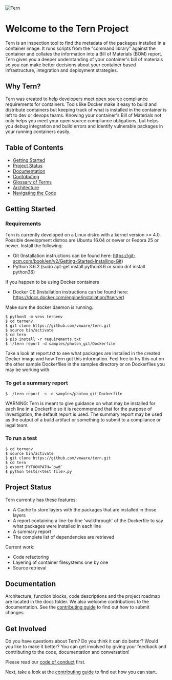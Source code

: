 ![Tern](/docs/img/tern_logo.png)

# Welcome to the Tern Project

Tern is an inspection tool to find the metadata of the packages installed in a container image. It runs scripts from the "command library" against the container and collates the information into a Bill of Materials (BOM) report. Tern gives you a deeper understanding of your container's bill of materials so you can make better decisions about your container based infrastructure, integration and deployment strategies.

## Why Tern?
Tern was created to help developers meet open source compliance requirements for containers. Tools like Docker make it easy to build and distribute containers but keeping track of what is installed in the container is left to dev or devops teams. Knowing your container's Bill of Materials not only helps you meet your open source compliance obligations, but helps you debug integration and build errors and identify vulnerable packages in your running containers easily.

## Table of Contents
- [Getting Started](#getting-started)
- [Project Status](#project-status)
- [Documentation](#documetation)
- [Contributing](#contributing)
- [Glossary of Terms](/docs/glossary.md)
- [Architecture](/docs/architecture.md)
- [Navigating the Code](/docs/navigating-the-code.md)

## Getting Started<a name="getting-started"/>

### Requirements
Tern is currently developed on a Linux distro with a kernel version >= 4.0. Possible development distros are Ubuntu 16.04 or newer or Fedora 25 or newer.
Install the following:
- Git (Installation instructions can be found here: https://git-scm.com/book/en/v2/Getting-Started-Installing-Git)
- Python 3.6.2 (sudo apt-get install python3.6 or sudo dnf install python36)

If you happen to be using Docker containers
- Docker CE (Installation instructions can be found here: https://docs.docker.com/engine/installation/#server)

Make sure the docker daemon is running.


```
$ python3 -m venv ternenv
$ cd ternenv
$ git clone https://github.com/vmware/tern.git
$ source bin/activate
$ cd tern
$ pip install -r requirements.txt
$ ./tern report -d samples/photon_git/Dockerfile
```

Take a look at report.txt to see what packages are installed in the created Docker image and how Tern got this information. Feel free to try this out on the other sample Dockerfiles in the samples directory or on Dockerfiles you may be working with.

### To get a summary report
```
$ ./tern report -s -d samples/photon_git_Dockerfile
```
WARNING: Tern is meant to give guidance on what may be installed for each line in a Dockerfile so it is recommended that for the purpose of investigation, the default report is used. The summary report may be used as the output of a build artifact or something to submit to a compliance or legal team.

### To run a test
```
$ cd ternenv
$ source bin/activate
$ git clone https://github.com/vmware/tern.git
$ cd tern
$ export PYTHONPATH=`pwd`
$ python tests/<test file>.py
```
## Project Status<a name="project-status"/>

Tern currently has these features:
* A Cache to store layers with the packages that are installed in those layers
* A report containing a line-by-line 'walkthrough' of the Dockerfile to say what packages were installed in each line
* A summary report
* The complete list of dependencies are retrieved

Current work:
* Code refactoring
* Layering of container filesystems one by one
* Source retrieval

## Documentation<a name="documentation"/>
Architecture, function blocks, code descriptions and the project roadmap are located in the docs folder. We also welcome contributions to the documentation. See the [contributing guide](/CONTRIBUTING.md) to find out how to submit changes.

## Get Involved<a name="contributing"/>

Do you have questions about Tern? Do you think it can do better? Would you like to make it better? You can get involved by giving your feedback and contributing to the code, documentation and conversation!

Please read our [code of conduct](/CODE_OF_CONDUCT.md) first.

Next, take a look at the [contributing guide](/CONTRIBUTING.md) to find out how you can start.
